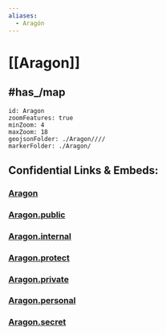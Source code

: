 ```yaml
---
aliases:
  - Aragón
---
```

# [[Aragon]] 

## #has_/map 

```leaflet
id: Aragon
zoomFeatures: true 
minZoom: 4 
maxZoom: 18
geojsonFolder: ./Aragon////
markerFolder: ./Aragon/
```


## Confidential Links & Embeds: 

### [Aragon](/_Standards/Earth/Continent/Europe/Europe~South/Spain/Provinces~Spain/Aragon.md) 

### [Aragon.public](/_public/Earth/Continent/Europe/Europe~South/Spain/Provinces~Spain/Aragon.public.md) 

### [Aragon.internal](/_internal/Earth/Continent/Europe/Europe~South/Spain/Provinces~Spain/Aragon.internal.md) 

### [Aragon.protect](/_protect/Earth/Continent/Europe/Europe~South/Spain/Provinces~Spain/Aragon.protect.md) 

### [Aragon.private](/_private/Earth/Continent/Europe/Europe~South/Spain/Provinces~Spain/Aragon.private.md) 

### [Aragon.personal](/_personal/Earth/Continent/Europe/Europe~South/Spain/Provinces~Spain/Aragon.personal.md) 

### [Aragon.secret](/_secret/Earth/Continent/Europe/Europe~South/Spain/Provinces~Spain/Aragon.secret.md)


